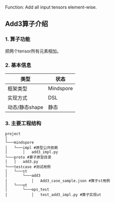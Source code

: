 Function: Add all input tensors element-wise.


## Add3算子介绍
### 1. 算子功能
把两个tensor所有元素相加。


### 2. 基本信息
| **类型**       | **状态**    |
|-------------|---------------|
| 框架类型    | Mindspore  |
| 实现方式 | DSL      |
| 动态/静态shape  | 静态 |

### 3. 主要工程结构
```
project
│
└───mindspore
│   └───impl #原型公共依赖
│       │   add3_impl.py
└───proto #算子原型目录
│   │   add3.py
└───testcase #测试用例
│   └───st
│       └───add3
│           │   Add3_case_sample.json #算子st用例
│   └───ut
│       └───ops_test
│           │   test_add3_impl.py #算子实现ut
```
